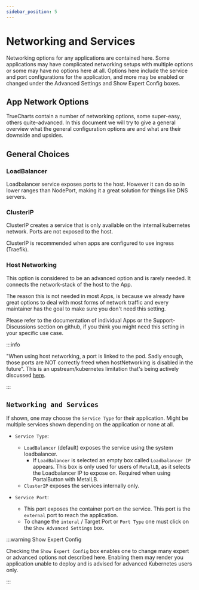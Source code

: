 ```yaml
---
sidebar_position: 5
---
```

# Networking and Services

Networking options for any applications are contained here. Some applications may have complicated networking setups with multiple options or some may have no options here at all. Options here include the service and port configurations for the application, and more may be enabled or changed under the Advanced Settings and Show Expert Config boxes.

## App Network Options

TrueCharts contain a number of networking options, some super-easy, others quite-advanced. In this document we will try to give a general overview what the general configuration options are and what are their downside and upsides.

## General Choices

### LoadBalancer

Loadbalancer service exposes ports to the host. However it can do so in lower ranges than NodePort, making it a great solution for things like DNS servers.

### ClusterIP

ClusterIP creates a service that is only available on the internal kubernetes network. Ports are not exposed to the host.

ClusterIP is recommended when apps are configured to use ingress (Traefik).

### Host Networking

This option is considered to be an advanced option and is rarely needed. It connects the network-stack of the host to the App.

The reason this is not needed in most Apps, is because we already have great options to deal with most forms of network traffic and every maintainer has the goal to make sure you don't need this setting.

Please refer to the documentation of individual Apps or the Support-Discussions section on github, if you think you might need this setting in your specific use case.

:::info

"When using host networking, a port is linked to the pod. Sadly enough, those ports are NOT correctly freed when hostNetworking is disabled in the future". This is an upstream/kubernetes limitation that's being actively discussed [here](https://github.com/k3s-io/k3s/discussions/7382).

:::

## `Networking and Services`

If shown, one may choose the `Service Type` for their application. Might be multiple services shown depending on the application or none at all.

- `Service Type`:
  - `LoadBalancer` (default) exposes the service using the system loadbalancer.
    - If `LoadBalancer` is selected an empty box called `Loadbalancer IP` appears. This box is only used for users of `MetalLB`, as it selects the Loadbalancer IP to expose on. Required when using PortalButton with MetalLB.
  - `ClusterIP` exposes the services internally only.

- `Service Port`:
  - This port exposes the container port on the service. This port is the `external` port to reach the application.
  - To change the `interal` / Target Port or `Port Type` one must click on the `Show Advanced Settings` box.

:::warning Show Expert Config

Checking the `Show Expert Config` box enables one to change many expert or advanced options not described here. Enabling them may render you application unable to deploy and is advised for advanced Kubernetes users only.

:::


